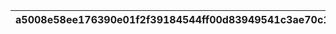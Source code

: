 |a5008e58ee176390e01f2f39184544ff00d83949541c3ae70c1d1e93997f52ed|35ba2fbc8b5c37c7d86a7d3463cfdad31d15bafb902c51bca7823609027a827e|dcb6dbb3f47c400ff4b4c01ebc033204de4cc101dc0bc30040242190f6a9a140|c901d5cef18d860619d13793d17c4cdae1ac167916d4b327be55ca5de303f12f|3eeb771a68db6e1e865af5642dcf1953a6167b20bbb4c0d45555bc0930017dba|f8e33874fc0cdbbc40692e57c2bc0a0c3eb51773590f3e30dd92aa888c75bd19|ff6003a93e26b4926cb99b8430cffa5a257449030f26a5573df0114adf2993e7|b20a05aada4e15c6343013d355e208e0fa59a9cfd4b563d54a9b9ee18c216d38|6c64cbec8343293d4a61e92a42743e08f6539a0fc6ef2d6087dd540fcf17eef8|d8101d10ac3921320baa21ecc88961bb86253867a40c21c0fe841b622940d4ca|f60ac03e3e2e4b203576f6037723c5e4c62d7affd4bf5256649443d9cbfe96f3|
| --- | --- | --- | --- | --- | --- | --- | --- | --- | --- | --- |